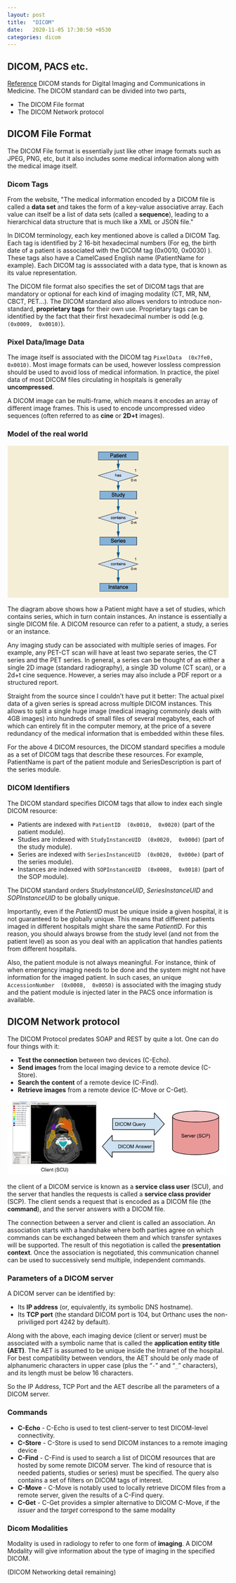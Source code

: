 ```yaml
---
layout: post
title:  "DICOM"
date:   2020-11-05 17:30:50 +0530
categories: dicom
---
```

## DICOM, PACS etc.
[Reference](https://book.orthanc-server.com/dicom-guide.html#understanding-dicom-with-orthanc)
DICOM stands for Digital Imaging and Communications in Medicine. 
The DICOM standard can be divided into two parts,
 - The DICOM File format
 - The DICOM Network protocol

## DICOM File Format

The DICOM File format is essentially just like other image formats such as JPEG, PNG, etc, but it also includes some medical information along with the medical image itself.

### Dicom Tags
From the website, "The medical information encoded by a DICOM file is called a  **data set**  and takes the form of a key-value associative array. Each value can itself be a list of data sets (called a  **sequence**), leading to a hierarchical data structure that is much like a XML or JSON file."

In DICOM terminology, each key mentioned above is called a DICOM Tag. Each tag is identified by 2 16-bit hexadecimal numbers (For eg, the birth date of a patient is associated with the DICOM tag (0x0010,  0x0030) ). These tags also have a CamelCased English name (PatientName for example). Each DICOM tag is asssociated with a data type, that is known as its value representation.

The DICOM file format also specifies the set of DICOM tags that are mandatory or optional for each kind of imaging modality (CT, MR, NM, CBCT, PET...). The DICOM standard also allows vendors to introduce non-standard, **proprietary tags** for their own use. Proprietary tags can be identified by the fact that their first hexadecimal number is odd (e.g. `(0x0009,  0x0010)`).

### Pixel Data/Image Data
The image itself is associated with the DICOM tag `PixelData  (0x7fe0,  0x0010)`.  Most image formats can be used, however lossless compression should be used to avoid loss of medical information. In practice, the pixel data of most DICOM files circulating in hospitals is generally **uncompressed**.

A DICOM image can be multi-frame, which means it encodes an array of different image frames.  This is used to encode uncompressed video sequences (often referred to as **cine** or **2D+t** images).

### Model of the real world
![](/images/dicom/model.png)

The diagram above shows how a Patient might have a set of studies, which contains series,  which in turn contain instances. An instance is essentially a single DICOM file. A DICOM resource can refer to a patient, a study, a series or an instance.

Any imaging study can be associated with multiple series of images. For example, any PET-CT scan will have at least two separate series, the CT series and the PET series. In general, a series can be thought of as either a single 2D image (standard radiography), a single 3D volume (CT scan), or a 2d+t cine sequence. However, a series may also include a PDF report or a structured report.

Straight from the source since I couldn't have put it better:
The actual pixel data of a given series is spread across multiple DICOM instances. This allows to split a single huge image (medical imaging commonly deals with 4GB images) into hundreds of small files of several megabytes, each of which can entirely fit in the computer memory, at the price of a severe redundancy of the medical information that is embedded within these files.

For the above 4 DICOM resources, the DICOM standard specifies a module as a set of DICOM tags that describe these resources. For example, PatientName is part of the patient module and SeriesDescription is part of the series module.

### DICOM Identifiers
The DICOM standard specifies DICOM tags that allow to index each single DICOM resource:

-   Patients are indexed with  `PatientID  (0x0010,  0x0020)`  (part of the patient module).
-   Studies are indexed with  `StudyInstanceUID  (0x0020,  0x000d)`  (part of the study module).
-   Series are indexed with  `SeriesInstanceUID  (0x0020,  0x000e)`  (part of the series module).
-   Instances are indexed with  `SOPInstanceUID  (0x0008,  0x0018)`  (part of the SOP module).

The DICOM standard orders _StudyInstanceUID_, _SeriesInstanceUID_ and _SOPInstanceUID_ to be globally unique. 

Importantly, even if the  _PatientID_  must be unique inside a given hospital, it is not guaranteed to be globally unique. This means that different patients imaged in different hospitals might share the same  _PatientID_. For this reason, you should always browse from the study level (and not from the patient level) as soon as you deal with an application that handles patients from different hospitals.

Also, the patient module is not always meaningful. For instance, think of when emergency imaging needs to be done and the system might not have information for the imaged patient. In such cases,  an unique  `AccessionNumber  (0x0008,  0x0050)`  is associated with the imaging study and the patient module is injected later in the PACS once information is available.

## DICOM Network protocol

The DICOM Protocol predates SOAP and REST by quite a lot. One can do four things with it:

- **Test the connection**  between two devices (C-Echo).
- **Send images**  from the local imaging device to a remote device (C-Store).
- **Search the content**  of a remote device (C-Find).
- **Retrieve images**  from a remote device (C-Move or  C-Get).

![](/images/dicom/scu-scp.png)

the client of a DICOM service is known as a **service class user** (SCU), and the server that handles the requests is called a **service class provider** (SCP). The client sends a request that is encoded as a DICOM file (the **command**), and the server answers with a DICOM file.

The connection between a server and client is called an association. An association starts with a handshake where both parties agree on which commands can be exchanged between them and which transfer syntaxes will be supported. The result of this negotiation is called the **presentation context**. Once the association is negotiated, this communication channel can be used to successively send multiple, independent commands.

### Parameters of a DICOM server
A DICOM server can be identified by:

- Its  **IP address**  (or, equivalently, its symbolic DNS hostname).
- Its  **TCP port**  (the standard DICOM port is 104, but Orthanc uses the non-priviliged port 4242 by default). 

Along with the above, each imaging device (client or server) must be associated with a symbolic name that is called the **application entity title (AET)**. The AET is assumed to be unique inside the Intranet of the hospital. For best compatibility between vendors, the AET should be only made of alphanumeric characters in upper case (plus the “`-`” and “`_`” characters), and its length must be below 16 characters.

So the IP Address, TCP Port and the AET describe all the parameters of a DICOM server.

### Commands
- **C-Echo** - C-Echo is used to test client-server to test DICOM-level connectivity.
- **C-Store** - C-Store is used to send DICOM instances to a remote imaging device
- **C-Find** - C-Find is used to search a list of DICOM resources that are hosted by some remote DICOM server. The kind of resource that is needed patients, studies or series) must be specified. The query also contains a set of filters on DICOM tags of interest.
- **C-Move** - C-Move is notably used to locally retrieve DICOM files from a remote server, given the results of a C-Find query.
- **C-Get** - C-Get provides a simpler alternative to DICOM C-Move, if the _issuer_ and the _target_ correspond to the same modality

### Dicom Modalities
Modality is used in radiology to refer to one form of **imaging**. A DICOM Modality will give information about the type of imaging in the specified DICOM. 

(DICOM Networking detail remaining)